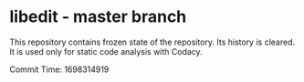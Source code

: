 # libedit - master branch

This repository contains frozen state of the repository.
Its history is cleared. It is used only for static code
analysis with Codacy.

Commit Time: 1698314919